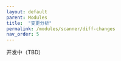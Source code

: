 ```yaml
---
layout: default
parent: Modules
title:  "变更分析"
permalink: /modules/scanner/diff-changes
nav_order: 5
---
```


开发中（TBD）


